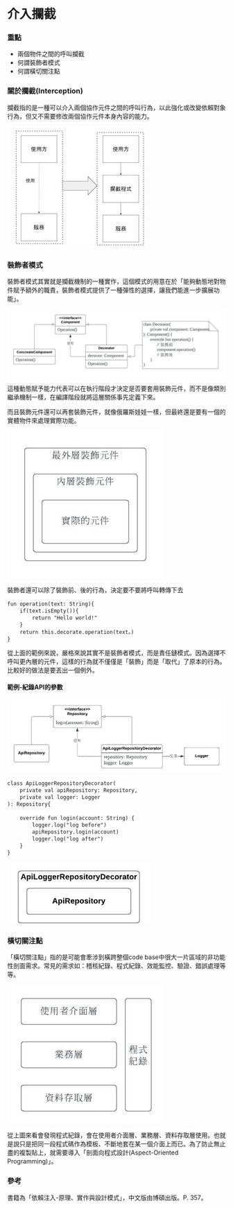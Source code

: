 # 介入攔截

### 重點

* 兩個物件之間的呼叫攔截
* 何謂裝飾者模式
* 何謂橫切關注點

### 關於攔截(Interception)

攔截指的是一種可以介入兩個協作元件之間的呼叫行為，以此強化或改變依賴對象行為，但又不需要修改兩個協作元件本身內容的能力。

![簡單的攔截示意圖](.gitbook/assets/9-1.jpeg)

### 裝飾者模式

裝飾者模式其實就是攔截機制的一種實作，這個模式的用意在於「能夠動態地對物件賦予額外的職責，裝飾者模式提供了一種彈性的選擇，讓我們能進一步擴展功能」。

![裝飾者模式類別圖](.gitbook/assets/9-3.jpeg)

這種動態賦予能力代表可以在執行階段才決定是否要套用裝飾元件，而不是像類別繼承機制一樣，在編譯階段就將這層關係事先定義下來。

而且裝飾元件還可以再套裝飾元件，就像俄羅斯娃娃一樣，但最終還是要有一個的實體物件來處理實際功能。

![裝飾者示意圖](.gitbook/assets/9-2.jpeg)

裝飾者還可以除了裝飾前、後的行為，決定要不要將呼叫轉傳下去

```
fun operation(text: String){
    if(text.isEmpty()){
        return "Hello world!"
    }
    return this.decorate.operation(text。)
}
```

從上面的範例來說，嚴格來說其實不是裝飾者模式，而是責任鏈模式。因為選擇不呼叫更內層的元件，這樣的行為就不僅僅是「裝飾」而是「取代」了原本的行為。比較好的做法是要丟出一個例外。

#### 範例-紀錄API的參數

![紀錄API的類別圖](.gitbook/assets/9-4.jpeg)

```
class ApiLoggerRepositoryDecorator(
    private val apiRepository: Repository,
    private val logger: Logger
): Repository{
    
    override fun login(account: String) {
        logger.log("log before")
        apiRepository.login(account)
        logger.log("log after")
    }
}
```

![ApiLoggerRepositoryDecorator示意圖](.gitbook/assets/9-5.jpeg)

### 橫切關注點

「橫切關注點」指的是可能會牽涉到橫跨整個code base中很大一片區域的非功能性剖面需求。常見的需求如：稽核紀錄、程式紀錄、效能監控、驗證、錯誤處理等等。

![橫切關注點](.gitbook/assets/9-6.jpeg)

從上圖來看會發現程式紀錄，會在使用者介面層、業務層、資料存取層使用。也就是說只是把同一段程式碼作為模板、不斷地套在某一個介面上而已。為了防止無止盡的複製貼上，就需要導入「剖面向程式設計(Aspect-Oriented Programming)」。

### 參考

書籍為「依賴注入-原理、實作與設計模式」，中文版由博碩出版。P. 357。
